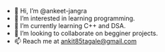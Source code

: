 - 👋 Hi, I’m @ankeet-jangra
- 👀 I’m interested in learning programming.
- 🌱 I’m currently learning C++ and DSA.
- 💞️ I’m looking to collaborate on begginer projects.
- 📫 Reach me at ankit85tagale@gmail.com

<!---
ankeet-jangra/ankeet-jangra is a ✨ special ✨ repository because its `README.md` (this file) appears on your GitHub profile.
You can click the Preview link to take a look at your changes.
--->
